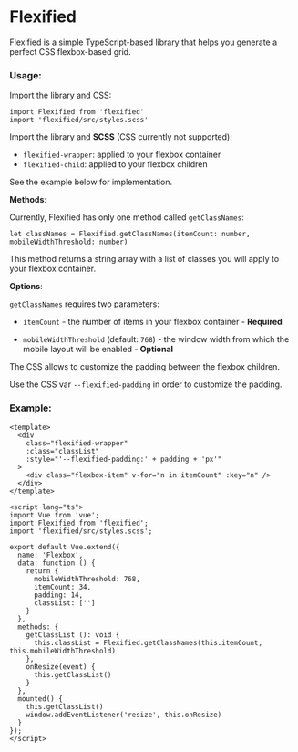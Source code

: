 # Flexified
Flexified is a simple TypeScript-based library that helps you generate a perfect CSS flexbox-based grid.

### Usage:

Import the library and CSS:

```
import Flexified from 'flexified'
import 'flexified/src/styles.scss'
```

Import the library and __SCSS__ (CSS currently not supported):

 - `flexified-wrapper`: applied to your flexbox container
 - `flexified-child`: applied to your flexbox children

See the example below for implementation.

__Methods__:

Currently, Flexified has only one method called `getClassNames`:

```
let classNames = Flexified.getClassNames(itemCount: number, mobileWidthThreshold: number)
```

This method returns a string array with a list of classes you will apply to your flexbox container.

__Options__:

`getClassNames` requires two parameters:

 - `itemCount` - the number of items in your flexbox container - __Required__

 - `mobileWidthThreshold` (default: `768`) - the window width from which the mobile layout will be enabled - __Optional__

The CSS allows to customize the padding between the flexbox children. 

Use the CSS var `--flexified-padding` in order to customize the padding.

### Example:

```
<template>
  <div
    class="flexified-wrapper"
    :class="classList"
    :style="'--flexified-padding:' + padding + 'px'"
  >
    <div class="flexbox-item" v-for="n in itemCount" :key="n" />
  </div>
</template>

<script lang="ts">
import Vue from 'vue';
import Flexified from 'flexified';
import 'flexified/src/styles.scss';

export default Vue.extend({
  name: 'Flexbox',
  data: function () {
    return {
      mobileWidthThreshold: 768,
      itemCount: 34,
      padding: 14,
      classList: ['']
    }
  },
  methods: {
    getClassList (): void {
      this.classList = Flexified.getClassNames(this.itemCount, this.mobileWidthThreshold)
    },
    onResize(event) {
      this.getClassList()
    }
  },
  mounted() {
    this.getClassList()
    window.addEventListener('resize', this.onResize)
  }
});
</script>
```